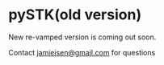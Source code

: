 # pySTK(old version)

New re-vamped version is coming out soon.

Contact jamieisen@gmail.com for questions
